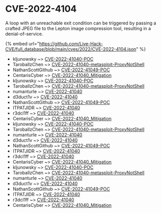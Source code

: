# CVE-2022-4104

A loop with an unreachable exit condition can be triggered by passing a crafted JPEG file to the Lepton image compression tool, resulting in a denial-of-service.

{% embed url="https://github.com/Live-Hack-CVE/full_database/blob/main/cves/2022/CVE-2022-4104.json" %}


* kljunowsky ~> [CVE-2022-41040-POC](https://www.alice-snow.ru/2022/database/cve-2022-4104/cve-2022-41040-poc-kljunowsky)
* TaroballzChen ~> [CVE-2022-41040-metasploit-ProxyNotShell](https://www.alice-snow.ru/2022/database/cve-2022-4104/cve-2022-41040-metasploit-proxynotshell-taroballzchen)
* NathanScottGithub ~> [CVE-2022-41049-POC](https://www.alice-snow.ru/2022/database/cve-2022-4104/cve-2022-41049-poc-nathanscottgithub)
* CentarisCyber ~> [CVE-2022-41040_Mitigation](https://www.alice-snow.ru/2022/database/cve-2022-4104/cve-2022-41040_mitigation-centariscyber)
* kljunowsky ~> [CVE-2022-41040-POC](https://www.alice-snow.ru/2022/database/cve-2022-4104/cve-2022-41040-poc-kljunowsky)
* TaroballzChen ~> [CVE-2022-41040-metasploit-ProxyNotShell](https://www.alice-snow.ru/2022/database/cve-2022-4104/cve-2022-41040-metasploit-proxynotshell-taroballzchen)
* numanturle ~> [CVE-2022-41040](https://www.alice-snow.ru/2022/database/cve-2022-4104/cve-2022-41040-numanturle)
* d3duct1v ~> [CVE-2022-41040](https://www.alice-snow.ru/2022/database/cve-2022-4104/cve-2022-41040-d3duct1v)
* NathanScottGithub ~> [CVE-2022-41049-POC](https://www.alice-snow.ru/2022/database/cve-2022-4104/cve-2022-41049-poc-nathanscottgithub)
* ITPATJIDR ~> [CVE-2022-41040](https://www.alice-snow.ru/2022/database/cve-2022-4104/cve-2022-41040-itpatjidr)
* r3dcl1ff ~> [CVE-2022-41040](https://www.alice-snow.ru/2022/database/cve-2022-4104/cve-2022-41040-r3dcl1ff)
* CentarisCyber ~> [CVE-2022-41040_Mitigation](https://www.alice-snow.ru/2022/database/cve-2022-4104/cve-2022-41040_mitigation-centariscyber)
* kljunowsky ~> [CVE-2022-41040-POC](https://www.alice-snow.ru/2022/database/cve-2022-4104/cve-2022-41040-poc-kljunowsky)
* TaroballzChen ~> [CVE-2022-41040-metasploit-ProxyNotShell](https://www.alice-snow.ru/2022/database/cve-2022-4104/cve-2022-41040-metasploit-proxynotshell-taroballzchen)
* numanturle ~> [CVE-2022-41040](https://www.alice-snow.ru/2022/database/cve-2022-4104/cve-2022-41040-numanturle)
* d3duct1v ~> [CVE-2022-41040](https://www.alice-snow.ru/2022/database/cve-2022-4104/cve-2022-41040-d3duct1v)
* NathanScottGithub ~> [CVE-2022-41049-POC](https://www.alice-snow.ru/2022/database/cve-2022-4104/cve-2022-41049-poc-nathanscottgithub)
* ITPATJIDR ~> [CVE-2022-41040](https://www.alice-snow.ru/2022/database/cve-2022-4104/cve-2022-41040-itpatjidr)
* r3dcl1ff ~> [CVE-2022-41040](https://www.alice-snow.ru/2022/database/cve-2022-4104/cve-2022-41040-r3dcl1ff)
* CentarisCyber ~> [CVE-2022-41040_Mitigation](https://www.alice-snow.ru/2022/database/cve-2022-4104/cve-2022-41040_mitigation-centariscyber)
* kljunowsky ~> [CVE-2022-41040-POC](https://www.alice-snow.ru/2022/database/cve-2022-4104/cve-2022-41040-poc-kljunowsky)
* TaroballzChen ~> [CVE-2022-41040-metasploit-ProxyNotShell](https://www.alice-snow.ru/2022/database/cve-2022-4104/cve-2022-41040-metasploit-proxynotshell-taroballzchen)
* numanturle ~> [CVE-2022-41040](https://www.alice-snow.ru/2022/database/cve-2022-4104/cve-2022-41040-numanturle)
* d3duct1v ~> [CVE-2022-41040](https://www.alice-snow.ru/2022/database/cve-2022-4104/cve-2022-41040-d3duct1v)
* NathanScottGithub ~> [CVE-2022-41049-POC](https://www.alice-snow.ru/2022/database/cve-2022-4104/cve-2022-41049-poc-nathanscottgithub)
* ITPATJIDR ~> [CVE-2022-41040](https://www.alice-snow.ru/2022/database/cve-2022-4104/cve-2022-41040-itpatjidr)
* r3dcl1ff ~> [CVE-2022-41040](https://www.alice-snow.ru/2022/database/cve-2022-4104/cve-2022-41040-r3dcl1ff)
* CentarisCyber ~> [CVE-2022-41040_Mitigation](https://www.alice-snow.ru/2022/database/cve-2022-4104/cve-2022-41040_mitigation-centariscyber)